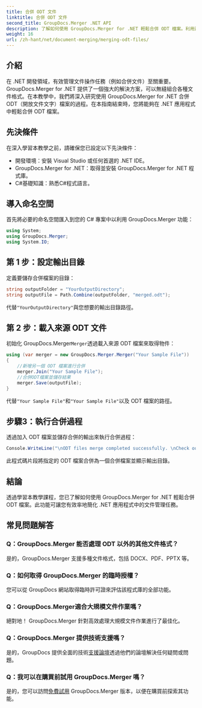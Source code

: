 ```yaml
---
title: 合併 ODT 文件
linktitle: 合併 ODT 文件
second_title: GroupDocs.Merger .NET API
description: 了解如何使用 GroupDocs.Merger for .NET 輕鬆合併 ODT 檔案。利用這個強大的庫增強您的文件管理能力。
weight: 16
url: /zh-hant/net/document-merging/merging-odt-files/
---
```

## 介紹
在 .NET 開發領域，有效管理文件操作任務（例如合併文件）至關重要。 GroupDocs.Merger for .NET 提供了一個強大的解決方案，可以無縫組合各種文件格式。在本教學中，我們將深入研究使用 GroupDocs.Merger for .NET 合併 ODT（開放文件文字）檔案的過程。在本指南結束時，您將能夠在 .NET 應用程式中輕鬆合併 ODT 檔案。
## 先決條件
在深入學習本教學之前，請確保您已設定以下先決條件：
- 開發環境：安裝 Visual Studio 或任何首選的 .NET IDE。
- GroupDocs.Merger for .NET：取得並安裝 GroupDocs.Merger for .NET 程式庫。
- C#基礎知識：熟悉C#程式語言。

## 導入命名空間
首先將必要的命名空間匯入到您的 C# 專案中以利用 GroupDocs.Merger 功能：
```csharp
using System; 
using GroupDocs.Merger;
using System.IO;
```
## 第 1 步：設定輸出目錄
定義要儲存合併檔案的目錄：
```csharp
string outputFolder = "YourOutputDirectory";
string outputFile = Path.Combine(outputFolder, "merged.odt");
```
代替`"YourOutputDirectory"`與您想要的輸出目錄路徑。
## 第 2 步：載入來源 ODT 文件
初始化 GroupDocs.Merger`Merger`透過載入來源 ODT 檔案來取得物件：
```csharp
using (var merger = new GroupDocs.Merger.Merger("Your Sample File"))
{
    //新增另一個 ODT 檔案進行合併
    merger.Join("Your Sample File");
    //合併ODT檔案並儲存結果
    merger.Save(outputFile);
}
```
代替`"Your Sample File"`和`"Your Sample File"`以及 ODT 檔案的路徑。
## 步驟3：執行合併過程
透過加入 ODT 檔案並儲存合併的輸出來執行合併過程：
```csharp
Console.WriteLine("\nODT files merge completed successfully. \nCheck output in {0}", outputFolder);
```
此程式碼片段將指定的 ODT 檔案合併為一個合併檔案並顯示輸出目錄。

## 結論
透過學習本教學課程，您已了解如何使用 GroupDocs.Merger for .NET 輕鬆合併 ODT 檔案。此功能可讓您有效率地簡化 .NET 應用程式中的文件管理任務。

## 常見問題解答
### Q：GroupDocs.Merger 能否處理 ODT 以外的其他文件格式？
是的，GroupDocs.Merger 支援多種文件格式，包括 DOCX、PDF、PPTX 等。
### Q：如何取得 GroupDocs.Merger 的臨時授權？
您可以從 GroupDocs 網站取得臨時許可證來評估該程式庫的全部功能。
### Q：GroupDocs.Merger適合大規模文件作業嗎？
絕對地！ GroupDocs.Merger 針對高效處理大規模文件作業進行了最佳化。
### Q：GroupDocs.Merger 提供技術支援嗎？
是的，GroupDocs 提供全面的技術[支援論壇](https://forum.groupdocs.com/c/merger/32)透過他們的論壇解決任何疑問或問題。
### Q：我可以在購買前試用 GroupDocs.Merger 嗎？
是的，您可以訪問[免費試用](https://releases.groupdocs.com/) GroupDocs.Merger 版本，以便在購買前探索其功能。